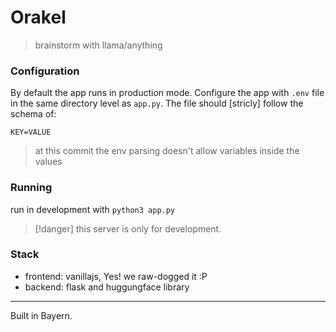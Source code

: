 # Orakel

> brainstorm with llama/anything

### Configuration

By default the app runs in production mode. Configure the app with `.env`
file in the same directory level as `app.py`. The file should [stricly] follow the schema of:

```text
KEY=VALUE
```

> at this commit the env parsing doesn't allow variables inside the values

### Running

run in development with `python3 app.py`

> [!danger] this server is only for development.

### Stack

- frontend: vanillajs, Yes! we raw-dogged it :P
- backend: flask and huggungface library

---

Built in Bayern.
